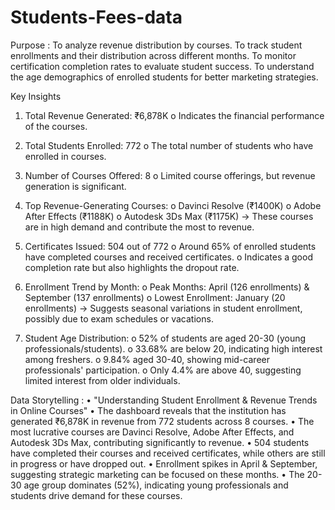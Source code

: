 # Students-Fees-data

Purpose : 
To analyze revenue distribution by courses. To track student enrollments and their distribution across different months. To monitor certification completion rates to evaluate student success. To understand the age demographics of enrolled students for better marketing strategies.

Key Insights
1.	Total Revenue Generated: ₹6,878K
o	Indicates the financial performance of the courses.

3.	Total Students Enrolled: 772
o	The total number of students who have enrolled in courses.

4.	Number of Courses Offered: 8
o	Limited course offerings, but revenue generation is significant.

5.	Top Revenue-Generating Courses:
o	Davinci Resolve (₹1400K)
o	Adobe After Effects (₹1188K)
o	Autodesk 3Ds Max (₹1175K)
→ These courses are in high demand and contribute the most to revenue.

6.	Certificates Issued: 504 out of 772
o	Around 65% of enrolled students have completed courses and received certificates.
o	Indicates a good completion rate but also highlights the dropout rate.

7.	Enrollment Trend by Month:
o	Peak Months: April (126 enrollments) & September (137 enrollments)
o	Lowest Enrollment: January (20 enrollments)
→ Suggests seasonal variations in student enrollment, possibly due to exam schedules or vacations.

8.	Student Age Distribution:
o	52% of students are aged 20-30 (young professionals/students).
o	33.68% are below 20, indicating high interest among freshers.
o	9.84% aged 30-40, showing mid-career professionals' participation.
o	Only 4.4% are above 40, suggesting limited interest from older individuals.

Data Storytelling :
•	"Understanding Student Enrollment & Revenue Trends in Online Courses" 
•	The dashboard reveals that the institution has generated ₹6,878K in revenue from 772 students across 8 courses. 
•	The most lucrative courses are Davinci Resolve, Adobe After Effects, and Autodesk 3Ds Max, contributing significantly to revenue. 
•	504 students have completed their courses and received certificates, while others are still in progress or have dropped out. 
•	Enrollment spikes in April & September, suggesting strategic marketing can be focused on these months. 
•	The 20-30 age group dominates (52%), indicating young professionals and students drive demand for these courses.


